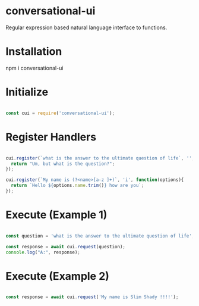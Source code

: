 # conversational-ui
Regular expression based natural language interface to functions.

# Installation

npm i conversational-ui

# Initialize

```JavaScript

const cui = require('conversational-ui');

```

# Register Handlers

```JavaScript

cui.register(`what is the answer to the ultimate question of life`, '', function(options){
  return "Um, but what is the question?";
});

cui.register(`My name is (?<name>[a-z ]+)`, 'i', function(options){
  return `Hello ${options.name.trim()} how are you`;
});


```

# Execute (Example 1)

```JavaScript

const question = 'what is the answer to the ultimate question of life';

const response = await cui.request(question);
console.log("A:", response);


```

# Execute (Example 2)

```JavaScript

const response = await cui.request('My name is Slim Shady !!!!');

```
